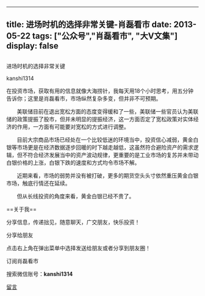
---
title:  进场时机的选择非常关键-肖磊看市
date: 2013-05-22
tags: ["公众号","肖磊看市", "大V文集"]
display: false
---


## 



进场时机的选择非常关键




kanshi1314




在投资市场，获取有用的信息就像大海捞针，我每天用18个小时思考，用五分钟告诉你；这里是肖磊看市，市场纵然复杂多变，但并非不可预期。


 &nbsp; &nbsp; &nbsp; &nbsp;美联储目前在退出宽松方面的态度变得缓和了一些，美联储一些官员认为美联储的政策提振了股市，但并未明显的提振经济，这一方面否定了宽松政策对实体经济的作用，一方面有可能要对宽松的方式进行调整。

 &nbsp; &nbsp; &nbsp; &nbsp;目前大宗商品市场已经处在一个比较低迷的环境当中，投资信心减弱，黄金白银等市场更是在经济数据逐步回暖的时下越走越低，这虽然符合避险资产的需求逻辑，但不符合经济发展当中的资产波动规律，更重要的是工业市场的复苏并未带动白银价格的上涨，白银下跌的速度和方式均令市场不解。

 &nbsp; &nbsp; &nbsp; &nbsp;近期来看，市场的弱势并没有被打破，更多的期货空头头寸依然重压黄金白银市场，触底行情还在延续。

 &nbsp; &nbsp; &nbsp; &nbsp;但从长线投资的角度来看，黄金白银已经不贵了。

 

 

 

==关于我== 

分享信息，传递拙见，随意聊天，广交朋友，快乐投资！

 

分享给朋友

点击右上角在弹出菜单中选择发送给朋友或者分享到朋友圈！　

 

订阅肖磊看市

搜索微信账号：**kanshi1314**

 









[留言](javascript:;)


